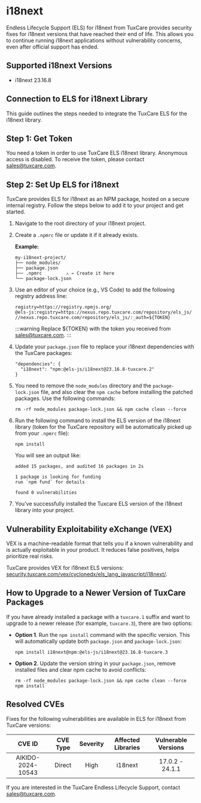 # i18next

Endless Lifecycle Support (ELS) for i18next from TuxCare provides security fixes for i18next versions that have reached their end of life. This allows you to continue running i18next applications without vulnerability concerns, even after official support has ended.

## Supported i18next Versions

* i18next 23.16.8

## Connection to ELS for i18next Library

This guide outlines the steps needed to integrate the TuxCare ELS for the i18next library.

## Step 1: Get Token

You need a token in order to use TuxCare ELS i18next library. Anonymous access is disabled. To receive the token, please contact [sales@tuxcare.com](mailto:sales@tuxcare.com).

## Step 2: Set Up ELS for i18next

TuxCare provides ELS for i18next as an NPM package, hosted on a secure internal registry. Follow the steps below to add it to your project and get started.

1. Navigate to the root directory of your i18next project.
2. Create a `.npmrc` file or update it if it already exists.

   **Example:**

   ```text
   my-i18next-project/
   ├── node_modules/
   ├── package.json
   ├── .npmrc         ⚠️ ← Create it here
   └── package-lock.json
   ```

3. Use an editor of your choice (e.g., VS Code) to add the following registry address line:

   <CodeWithCopy>

   ```text
   registry=https://registry.npmjs.org/
   @els-js:registry=https://nexus.repo.tuxcare.com/repository/els_js/
   //nexus.repo.tuxcare.com/repository/els_js/:_auth=${TOKEN}
   ```

   </CodeWithCopy>

   :::warning
   Replace ${TOKEN} with the token you received from [sales@tuxcare.com](mailto:sales@tuxcare.com).
   :::

4. Update your `package.json` file to replace your i18next dependencies with the TuxCare packages:

   <CodeWithCopy>

   ```text
   "dependencies": {
     "i18next": "npm:@els-js/i18next@23.16.8-tuxcare.2"
   }
   ```

   </CodeWithCopy>

5. You need to remove the `node_modules` directory and the `package-lock.json` file, and also clear the `npm cache` before installing the patched packages. Use the following commands:
   
   <CodeWithCopy>

   ```text
   rm -rf node_modules package-lock.json && npm cache clean --force
   ```

   </CodeWithCopy>

6. Run the following command to install the ELS version of the i18next library (token for the TuxCare repository will be automatically picked up from your `.npmrc` file):

   <CodeWithCopy>

   ```text
   npm install
   ```

   </CodeWithCopy>

   You will see an output like:

   ```text
   added 15 packages, and audited 16 packages in 2s

   1 package is looking for funding
   run `npm fund` for details

   found 0 vulnerabilities
   ```

7. You've successfully installed the Tuxcare ELS version of the i18next library into your project.

## Vulnerability Exploitability eXchange (VEX) 

VEX is a machine-readable format that tells you if a known vulnerability and is actually exploitable in your product. It reduces false positives, helps prioritize real risks.

TuxCare provides VEX for i18next ELS versions: [security.tuxcare.com/vex/cyclonedx/els_lang_javascript/i18next/](https://security.tuxcare.com/vex/cyclonedx/els_lang_javascript/i18next/).

## How to Upgrade to a Newer Version of TuxCare Packages

If you have already installed a package with a `tuxcare.1` suffix and want to upgrade to a newer release (for example, `tuxcare.3`), there are two options:

* **Option 1**. Run the `npm install` command with the specific version. This will automatically update both `package.json` and `package-lock.json`:

  <CodeWithCopy>

  ```text
  npm install i18next@npm:@els-js/i18next@23.16.8-tuxcare.3
  ```

  </CodeWithCopy>

* **Option 2**. Update the version string in your `package.json`, remove installed files and clear npm cache to avoid conflicts:

  <CodeWithCopy>

  ```text
  rm -rf node_modules package-lock.json && npm cache clean --force
  npm install
  ```

  </CodeWithCopy>

## Resolved CVEs

Fixes for the following vulnerabilities are available in ELS for i18next from TuxCare versions:

| CVE ID         | CVE Type | Severity | Affected Libraries | Vulnerable Versions |
| :------------: | :------: |:--------:|:------------------:| :----------------: |
| AIKIDO-2024-10543 | Direct   | High     | i18next           | 17.0.2 - 24.1.1   |

If you are interested in the TuxCare Endless Lifecycle Support, contact [sales@tuxcare.com](mailto:sales@tuxcare.com).
